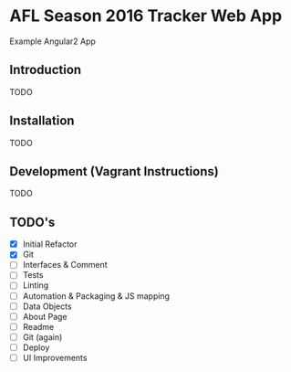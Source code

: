 # AFL Season 2016 Tracker Web App

Example Angular2 App

## Introduction

TODO

## Installation

TODO

## Development (Vagrant Instructions)

TODO

## TODO's

- [x] Initial Refactor
- [x] Git
- [ ] Interfaces & Comment
- [ ] Tests
- [ ] Linting
- [ ] Automation & Packaging & JS mapping
- [ ] Data Objects
- [ ] About Page
- [ ] Readme
- [ ] Git (again)
- [ ] Deploy
- [ ] UI Improvements
